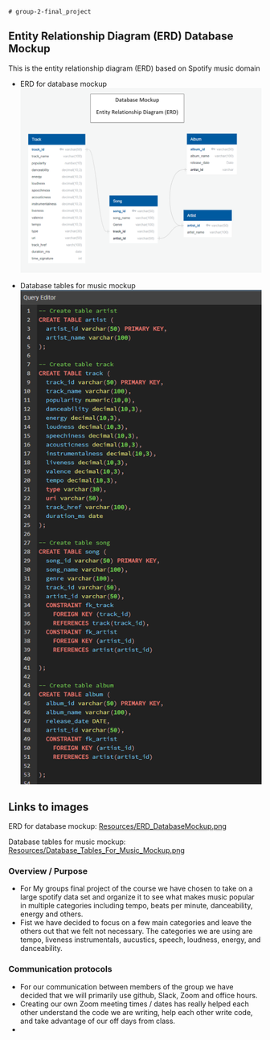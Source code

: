     # group-2-final_project
## Entity Relationship Diagram (ERD) Database Mockup 
This is the entity relationship diagram (ERD) based on Spotify music domain<br>
- ERD for database mockup
![ERD for database mockup](/Resources/ERD_DatabaseMockup.png)<br>

- Database tables for music mockup<br>
![Database tables for music mockup](/Resources/Database_Tables_For_Music_Mockup.png)<br>


## Links to images
ERD for database mockup: [Resources/ERD_DatabaseMockup.png](https://github.com/bariir/group-2-final_project/tree/isse_project_code/Resources/ERD_DatabaseMockup.png?raw=true)<br>

Database tables for music mockup: [Resources/Database_Tables_For_Music_Mockup.png](https://github.com/bariir/group-2-final_project/tree/isse_project_code/Resources/Database_Tables_For_Music_Mockup.png?raw=true)<br>

### Overview / Purpose
  - For My groups final project of the course we have chosen to take on a large spotify data set and organize it to see what makes music popular in multiple categories including tempo, beats per minute, danceability, energy and others. 
  - Fist we have decided to focus on a few main categories and leave the others out that we felt not necessary. The categories we are using are tempo, liveness instrumentals, aucustics, speech, loudness, energy, and danceability.

### Communication protocols
  - For our communication between members of the group we have decided that we will primarily use github, Slack, Zoom and office hours. 
  - Creating our own Zoom meeting times / dates has really helped each other understand the code we are writing, help each other write code, and take advantage of our off days from class.
  - 
